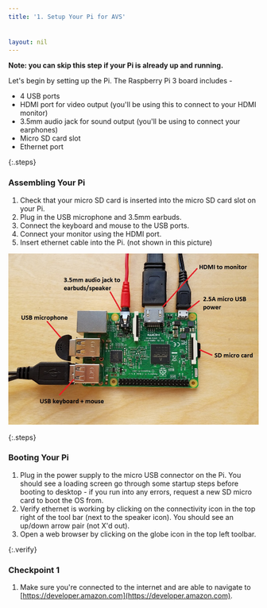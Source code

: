 ```yaml
---
title: '1. Setup Your Pi for AVS'


layout: nil
---
```

**Note:  you can skip this step if your Pi is already up and running.**

Let's begin by setting up the Pi. The Raspberry Pi 3 board includes -

- 4 USB ports
- HDMI port for video output (you'll be using this to connect to your HDMI monitor)
- 3.5mm audio jack for sound output (you'll be using to connect your earphones)
- Micro SD card slot
- Ethernet port

{:.steps}
### Assembling Your Pi

1. Check that your micro SD card is inserted into the micro SD card slot on your Pi.
2. Plug in the USB microphone and 3.5mm earbuds.
4. Connect the keyboard and mouse to the USB ports.
5. Connect your monitor using the HDMI port.
6. Insert ethernet cable into the Pi.  (not shown in this picture)

![Pi_setup](../assets/AVST-ClosePiSetup.jpg)



{:.steps}
### Booting Your Pi

1. Plug in the power supply to the micro USB connector on the Pi.  You should see a loading screen go through some startup steps before booting to desktop - if you run into any errors, request a new SD micro card to boot the OS from.
2. Verify ethernet is working by clicking on the connectivity icon in the top right of the tool bar (next to the speaker icon).  You should see an up/down arrow pair (not X'd out).
3. Open a web browser by clicking on the globe icon in the top left toolbar.

{:.verify}
### Checkpoint 1
1. Make sure you're connected to the internet and are able to navigate to [https://developer.amazon.com](https://developer.amazon.com).
